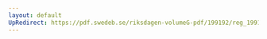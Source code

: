 ```yaml
---
layout: default
UpRedirect: https://pdf.swedeb.se/riksdagen-volumeG-pdf/199192/reg_199192/reg_199192_0070.pdf
---
```

